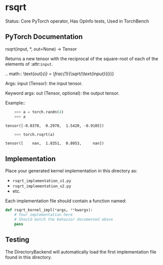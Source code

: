 # rsqrt

Status: Core PyTorch operator, Has OpInfo tests, Used in TorchBench

## PyTorch Documentation

rsqrt(input, *, out=None) -> Tensor

Returns a new tensor with the reciprocal of the square-root of each of
the elements of :attr:`input`.

.. math::
    \text{out}_{i} = \frac{1}{\sqrt{\text{input}_{i}}}

Args:
    input (Tensor): the input tensor.

Keyword args:
    out (Tensor, optional): the output tensor.

Example::

```python
    >>> a = torch.randn(4)
    >>> a
```
    tensor([-0.0370,  0.2970,  1.5420, -0.9105])
```python
    >>> torch.rsqrt(a)
```
    tensor([    nan,  1.8351,  0.8053,     nan])

## Implementation

Place your generated kernel implementation in this directory as:
- `rsqrt_implementation_v1.py`
- `rsqrt_implementation_v2.py`
- etc.

Each implementation file should contain a function named:
```python
def rsqrt_kernel_impl(*args, **kwargs):
    # Your implementation here
    # Should match the behavior documented above
    pass
```

## Testing

The DirectoryBackend will automatically load the first implementation file found in this directory.
